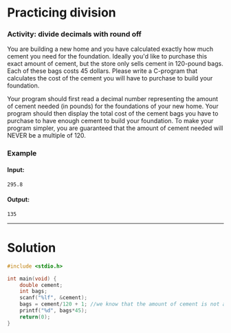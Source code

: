 # Practicing division
### Activity: divide decimals with round off
You are building a new home and you have calculated exactly how much cement you need for the foundation. Ideally you'd like to purchase this exact amount of cement, but the store only sells cement in 120-pound bags. Each of these bags costs 45 dollars. Please write a C-program that calculates the cost of the cement you will have to purchase to build your foundation.

Your program should first read a decimal number representing the amount of cement needed (in pounds) for the foundations of your new home. Your program should then display the total cost of the cement bags you have to purchase to have enough cement to build your foundation. To make your program simpler, you are guaranteed that the amount of cement needed will NEVER be a multiple of 120.

### Example
#### Input:
```
295.8
```
#### Output:
```
135
```

___

# Solution
```C
#include <stdio.h>

int main(void) {
	double cement;
	int bags;
	scanf("%lf", &cement);
	bags = cement/120 + 1; //we know that the amount of cement is not a multiple of 120
	printf("%d", bags*45);
	return(0);
}
```
